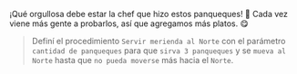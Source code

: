 ¡Qué orgullosa debe estar la chef que hizo estos panqueques! :tada: Cada vez viene más gente a probarlos, así que agregamos más platos. :yum:

> Definí el procedimiento `Servir merienda al Norte` con el parámetro `cantidad de panqueques` para que `sirva 3 panqueques` y se `mueva al Norte` hasta que `no pueda moverse` más hacia el `Norte`.
